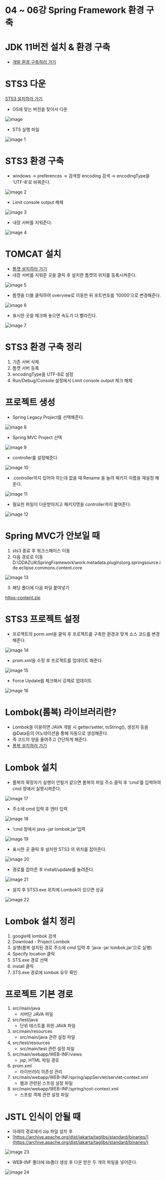 # 04 ~ 06강 Spring Framework 환경 구축

# JDK 11버전 설치 & 환경 구축

- [개발 환경 구축하러 가기](https://blog.naver.com/coding_music/223457414418)

# STS3 다운

[STS3 설치하러 가기](https://github.com/spring-attic/toolsuite-distribution/wiki/Spring-Tool-Suite-3)

- OS에 맞는 버전을 찾아서 다운

![image](https://github.com/user-attachments/assets/dd5828a7-f633-4342-af90-f51cb52b1841)

- STS 실행 파일

![image 1](https://github.com/user-attachments/assets/88a01d31-851f-4890-944c-0d69e0037be4)

# STS3 환경 구축

- windows → preferences → 검색창 encoding 검색 → encodingType을 ‘UTF-8’로 바꿔준다.

![image 2](https://github.com/user-attachments/assets/91370ef3-75d1-45bf-b7a3-4bfe599170f4)

- Limit console output 해체

![image 3](https://github.com/user-attachments/assets/d195ae0b-8542-40b1-815b-4ce53634cdfd)

- 내장 서버를 지워준다.

![image 4](https://github.com/user-attachments/assets/bd5dd3d3-f2d3-431e-b21e-23142e5b9b05)

# TOMCAT 설치

- [톰캣 설치하러 가기](https://tomcat.apache.org/)
- 내장 서버를 지워준 곳을 클릭 후 설치한 톰캣의 위치를 등록시켜준다.

![image 5](https://github.com/user-attachments/assets/d35801f3-2fa6-4461-a8a4-283268fe0d48)

- 톰캣을 더블 클릭하여 overview로 이동한 뒤 포트번호를 ‘10000’으로 변경해준다.

![image 6](https://github.com/user-attachments/assets/12a4b9d5-aafe-4b8e-95f0-85687bc175b6)

- 표시한 곳을 체크해 놓으면 속도가 더 빨라진다.

![image 7](https://github.com/user-attachments/assets/f55c22eb-4a36-4752-a7e6-61dcf3d46863)

# STS3 환경 구축 정리

1. 기존 서버 삭제
2. 톰캣 서버 등록
3. encodingType을 UTF-8로 설정
4. Run/Debug/Console 설정에서 Limit console output 체크 해체

# 프로젝트 생성

- Spring Legacy Project를 선택해준다.

![image 8](https://github.com/user-attachments/assets/14d845b1-b3eb-43bf-8599-e254cfe0e758)


- Spring MVC Project 선택

![image 9](https://github.com/user-attachments/assets/36b5c208-0ea1-4c4b-92b2-3666619a68cd)

- controller를 설정해준다.

![image 10](https://github.com/user-attachments/assets/7984997a-3aa8-4411-98b9-c40c56e668f8)

- .controller까지 있어야 하는데 없을 때 Rename 을 눌려 패키지 이름을 재설정 해준다.
    
![image 11](https://github.com/user-attachments/assets/63001cdd-80ff-46e0-9071-2294f53dd627)

- 필요한 파일이 다운받아지고 패키지명을 controller까지 붙여준다.

![image 12](https://github.com/user-attachments/assets/23cf427d-b4d1-4ad1-8690-9942c0abfeb3)

# Spring MVC가 안보일 때

1. sts3 종료 후 워크스페이스 이동
2. 다음 경로로 이동 D:\DDAZUA\SpringFramework\work\.metadata\.plugins\org.springsource.ide.eclipse.commons.content.core

![image 13](https://github.com/user-attachments/assets/42fc138f-6bc6-409a-b53d-575711c8c4e8)

3. 해당 폴더에 다음 파일 붙여넣기
   
[https-content.zip](https://github.com/user-attachments/files/17945784/https-content.zip)

# STS3 프로젝트 설정

- 프로젝트의 porm.xml을 클릭 후 프로젝트를 구축한 환경과 맞게 소스 코드를 변경해준다.

![image 14](https://github.com/user-attachments/assets/f7edda2d-2fa4-4a32-82a4-a2dbba749c75)

- prom.xml을 수정 후 프로젝트를 업데이트 해준다.

![image 15](https://github.com/user-attachments/assets/cca6fa6a-6a98-464c-8e69-832b2ec0eafa)

- Force Update를 체크해서 강제로 업데이트

![image 16](https://github.com/user-attachments/assets/180bf430-e3ac-44ec-a62f-72dc0c24e978)

# Lombok(롬복) 라이브러리란?

- Lombok을 이용하면 JAVA 개발 시 getter/setter, toString(), 생성자 등을 @Data등의 어노테이션을 통해 자동으로 생성해준다.
- 즉 코드의 양을 줄여주고 간단하게 해준다.
- [롬복 설치하러 가기](https://projectlombok.org/download)

# Lombok 설치

- 롬복의 확장자가 실행이 안될거 같으면 롬복의 파일 주소 클릭 후 ‘cmd’를 입력하여 cmd 창에서 실행시켜준다.

![image 17](https://github.com/user-attachments/assets/8184600d-d2a5-412b-92ce-15fc894e1c3c)

- 주소에 cmd 입력 후 엔터 입력
    
![image 18](https://github.com/user-attachments/assets/301a9677-351c-46e1-afb8-99f2fd251f67)
    
- ‘cmd 창에서 java -jar lombok.jar’입력

![image 19](https://github.com/user-attachments/assets/7f320faf-3625-41d5-8f5c-52bbff5c0dc0)

- 표시한 곳 클릭 후 설치한 STS3 의 위치를 잡아준다.

![image 20](https://github.com/user-attachments/assets/6a1352f9-787b-4936-895d-c4097fbdcad8)

- 경로를 잡아준 후 install/update를 눌려준다.

![image 21](https://github.com/user-attachments/assets/2db17f1f-aec2-4249-89a8-7340619ae587)

- 설치 후 STS3.exe 위치에 Lombok이 있으면 성공

![image 22](https://github.com/user-attachments/assets/90ef7492-baf6-4c80-ad7e-dedca1c9c773)

# Lombok 설치 정리

1. google에 lombok 검색
2. Download - Project Lombok
3. 실행(롬복 설치된 경로 주소에 cmd 입력 후 ‘java -jar lombok.jar’으로 실행)
4. Specify location 클릭
5. STS.exe 경로 선택
6. install 클릭
7. STS.exe 경로에 lombok 유무 확인

# 프로젝트 기본 경로

1. src/main/java
    - 서버단 JAVA 파일
2. src/test/java
    - 단위 테스트를 위한 JAVA 파일
3. src/main/resources
    - src/main/java 관련 설정 파일
4. src/test/resources
    - src/main/test 관련 설정 파일
5. src/main/webapp/WEB-INF/views
    - jsp, HTML 파일 경로
6. prom.xml
    - 라이브러리 의존성 관리
7. src/main/webapp/WEB-INF/spring/appServlet/servlet-context.xml
    - 웹과 관련된 스프링 설정 파일
8. src/main/webapp/WEB-INF/spring/root-context.xml
    - 스프링 객체 관련 설정 파일

# JSTL 인식이 안될 때

- 아래의 경로에서 zip 파일 설치 후
- [https://archive.apache.org/dist/jakarta/taglibs/standard/binaries/](https://archive.apache.org/dist/jakarta/taglibs/standard/binaries/)

![image 23](https://github.com/user-attachments/assets/55c2a1db-1364-4229-9de7-9d023011eaa4)

- WEB-INF 폴더에 lib폴더 생성 후 다운 받은 두 개의 파일을 넣어준다.
  
![image 24](https://github.com/user-attachments/assets/695f3cf7-1de3-4415-9649-f577ca2eb575)

  
